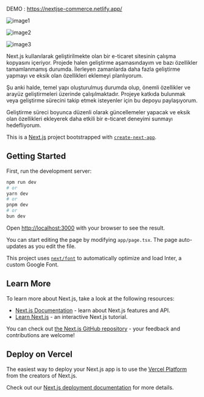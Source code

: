 DEMO : https://nextjse-commerce.netlify.app/

![image1](https://github.com/Karaytumut20/e-commerce-nextjs/assets/128383118/59182e77-814c-4f6a-8814-69c0678238e7)


![image2](https://github.com/Karaytumut20/e-commerce-nextjs/assets/128383118/47bdc90a-aa77-48e4-b452-098bf1d393ae)



![image3](https://github.com/Karaytumut20/e-commerce-nextjs/assets/128383118/8e6c4e49-fa90-41f7-8de1-2c946b1e2d26)



Next.js kullanılarak geliştirilmekte olan bir e-ticaret sitesinin çalışma kopyasını içeriyor. Projede halen geliştirme aşamasındayım ve bazı özellikler tamamlanmamış durumda. İlerleyen zamanlarda daha fazla geliştirme yapmayı ve eksik olan özellikleri eklemeyi planlıyorum.

Şu anki halde, temel yapı oluşturulmuş durumda olup, önemli özellikler ve arayüz geliştirmeleri üzerinde çalışılmaktadır. Projeye katkıda bulunmak veya geliştirme sürecini takip etmek isteyenler için bu depoyu paylaşıyorum.

Geliştirme süreci boyunca düzenli olarak güncellemeler yapacak ve eksik olan özellikleri ekleyerek daha etkili bir e-ticaret deneyimi sunmayı hedefliyorum.



This is a [Next.js](https://nextjs.org/) project bootstrapped with [`create-next-app`](https://github.com/vercel/next.js/tree/canary/packages/create-next-app).

## Getting Started

First, run the development server:

```bash
npm run dev
# or
yarn dev
# or
pnpm dev
# or
bun dev
```

Open [http://localhost:3000](http://localhost:3000) with your browser to see the result.

You can start editing the page by modifying `app/page.tsx`. The page auto-updates as you edit the file.

This project uses [`next/font`](https://nextjs.org/docs/basic-features/font-optimization) to automatically optimize and load Inter, a custom Google Font.

## Learn More

To learn more about Next.js, take a look at the following resources:

- [Next.js Documentation](https://nextjs.org/docs) - learn about Next.js features and API.
- [Learn Next.js](https://nextjs.org/learn) - an interactive Next.js tutorial.

You can check out [the Next.js GitHub repository](https://github.com/vercel/next.js/) - your feedback and contributions are welcome!

## Deploy on Vercel

The easiest way to deploy your Next.js app is to use the [Vercel Platform](https://vercel.com/new?utm_medium=default-template&filter=next.js&utm_source=create-next-app&utm_campaign=create-next-app-readme) from the creators of Next.js.

Check out our [Next.js deployment documentation](https://nextjs.org/docs/deployment) for more details.
